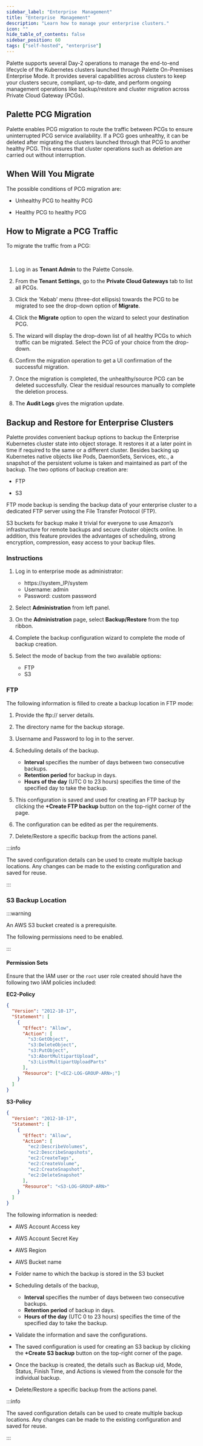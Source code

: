 ```yaml
---
sidebar_label: "Enterprise  Management"
title: "Enterprise  Management"
description: "Learn how to manage your enterprise clusters."
icon: ""
hide_table_of_contents: false
sidebar_position: 60
tags: ["self-hosted", "enterprise"]
---
```


Palette supports several Day-2 operations to manage the end-to-end lifecycle of the Kubernetes clusters launched through
Palette On-Premises Enterprise Mode. It provides several capabilities across clusters to keep your clusters secure,
compliant, up-to-date, and perform ongoing management operations like backup/restore and cluster migration across
Private Cloud Gateway (PCGs).

<Tabs queryString="pcg">

<TabItem label="Palette PCG Migration" value="Palette PCG Migration">

## Palette PCG Migration

Palette enables PCG migration to route the traffic between PCGs to ensure uninterrupted PCG service availability. If a
PCG goes unhealthy, it can be deleted after migrating the clusters launched through that PCG to another healthy PCG.
This ensures that cluster operations such as deletion are carried out without interruption.

## When Will You Migrate

The possible conditions of PCG migration are:

- Unhealthy PCG to healthy PCG

- Healthy PCG to healthy PCG

## How to Migrate a PCG Traffic

To migrate the traffic from a PCG:

<br />

1. Log in as **Tenant Admin** to the Palette Console.

2. From the **Tenant Settings**, go to the **Private Cloud Gateways** tab to list all PCGs.

3. Click the 'Kebab' menu (three-dot ellipsis) towards the PCG to be migrated to see the drop-down option of
   **Migrate**.

4. Click the **Migrate** option to open the wizard to select your destination PCG.

5. The wizard will display the drop-down list of all healthy PCGs to which traffic can be migrated. Select the PCG of
   your choice from the drop-down.

6. Confirm the migration operation to get a UI confirmation of the successful migration.

7. Once the migration is completed, the unhealthy/source PCG can be deleted successfully. Clear the residual resources
   manually to complete the deletion process.

8. The **Audit Logs** gives the migration update.

</TabItem>

<TabItem label="Backup and Restore" value="Backup and Restore">

## Backup and Restore for Enterprise Clusters

Palette provides convenient backup options to backup the Enterprise Kubernetes cluster state into object storage. It
restores it at a later point in time if required to the same or a different cluster. Besides backing up Kubernetes
native objects like Pods, DaemonSets, Services, etc., a snapshot of the persistent volume is taken and maintained as
part of the backup. The two options of backup creation are:

- FTP

- S3

FTP mode backup is sending the backup data of your enterprise cluster to a dedicated FTP server using the File Transfer
Protocol (FTP).

S3 buckets for backup make it trivial for everyone to use Amazon’s infrastructure for remote backups and secure cluster
objects online. In addition, this feature provides the advantages of scheduling, strong encryption, compression, easy
access to your backup files.

### Instructions

1. Log in to enterprise mode as administrator:

   - https://system_IP/system
   - Username: admin
   - Password: custom password

2. Select **Administration** from left panel.

3. On the **Administration** page, select **Backup/Restore** from the top ribbon.

4. Complete the backup configuration wizard to complete the mode of backup creation.

5. Select the mode of backup from the two available options:
   - FTP
   - S3

### FTP

The following information is filled to create a backup location in FTP mode:

1. Provide the ftp:// server details.

2. The directory name for the backup storage.

3. Username and Password to log in to the server.

4. Scheduling details of the backup.

   - **Interval** specifies the number of days between two consecutive backups.
   - **Retention period** for backup in days.
   - **Hours of the day** (UTC 0 to 23 hours) specifies the time of the specified day to take the backup.

5. This configuration is saved and used for creating an FTP backup by clicking the **+Create FTP backup** button on the
   top-right corner of the page.

6. The configuration can be edited as per the requirements.

7. Delete/Restore a specific backup from the actions panel.

:::info

The saved configuration details can be used to create multiple backup locations. Any changes can be made to the existing
configuration and saved for reuse.

:::

### S3 Backup Location

:::warning

An AWS S3 bucket created is a prerequisite.

The following permissions need to be enabled.

:::

#### Permission Sets

Ensure that the IAM user or the `root` user role created should have the following two IAM policies included:

**EC2-Policy**

```json
{
  "Version": "2012-10-17",
  "Statement": [
    {
      "Effect": "Allow",
      "Action": [
        "s3:GetObject",
        "s3:DeleteObject",
        "s3:PutObject",
        "s3:AbortMultipartUpload",
        "s3:ListMultipartUploadParts"
      ],
      "Resource": ["<EC2-LOG-GROUP-ARN>;"]
    }
  ]
}
```

**S3-Policy**

```json
{
  "Version": "2012-10-17",
  "Statement": [
    {
      "Effect": "Allow",
      "Action": [
        "ec2:DescribeVolumes",
        "ec2:DescribeSnapshots",
        "ec2:CreateTags",
        "ec2:CreateVolume",
        "ec2:CreateSnapshot",
        "ec2:DeleteSnapshot"
      ],
      "Resource": "<S3-LOG-GROUP-ARN>"
    }
  ]
}
```

The following information is needed:

- AWS Account Access key

- AWS Account Secret Key

- AWS Region

- AWS Bucket name

- Folder name to which the backup is stored in the S3 bucket

- Scheduling details of the backup,

  - **Interval** specifies the number of days between two consecutive backups.
  - **Retention period** of backup in days.
  - **Hours of the day** (UTC 0 to 23 hours) specifies the time of the specified day to take the backup.

- Validate the information and save the configurations.

- The saved configuration is used for creating an S3 backup by clicking the **+Create S3 backup** button on the
  top-right corner of the page.

- Once the backup is created, the details such as Backup uid, Mode, Status, Finish Time, and Actions is viewed from the
  console for the individual backup.

- Delete/Restore a specific backup from the actions panel.

:::info

The saved configuration details can be used to create multiple backup locations. Any changes can be made to the existing
configuration and saved for reuse.

:::

</TabItem>

</Tabs>
